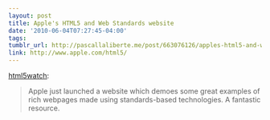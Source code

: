 ```yaml
---
layout: post
title: Apple's HTML5 and Web Standards website
date: '2010-06-04T07:27:45-04:00'
tags: 
tumblr_url: http://pascallaliberte.me/post/663076126/apples-html5-and-web-standards-website
link: http://www.apple.com/html5/
---
```


[html5watch](http://html5watch.tumblr.com/post/662199043/apples-html5-and-web-standards-website):

> Apple just launched a website which demoes some great examples of rich webpages made using standards-based technologies. A fantastic resource.
